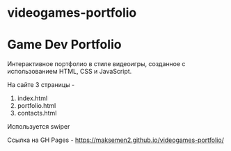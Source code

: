 # videogames-portfolio

# Game Dev Portfolio

Интерактивное портфолио в стиле видеоигры, созданное с использованием HTML, CSS и JavaScript.

На сайте 3 страницы - 
1. index.html
2. portfolio.html
3. contacts.html

Используется swiper

Ссылка на GH Pages - https://maksemen2.github.io/videogames-portfolio/
